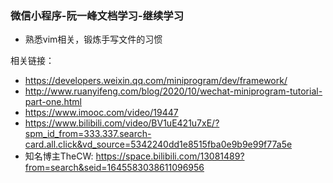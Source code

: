 ### 微信小程序-阮一峰文档学习-继续学习
* 熟悉vim相关，锻炼手写文件的习惯

相关链接：
* https://developers.weixin.qq.com/miniprogram/dev/framework/
* http://www.ruanyifeng.com/blog/2020/10/wechat-miniprogram-tutorial-part-one.html
* https://www.imooc.com/video/19447
* https://www.bilibili.com/video/BV1uE421u7xE/?spm_id_from=333.337.search-card.all.click&vd_source=5342240dd1e8515fba0e9b9e99f77a5e
* 知名博主TheCW: https://space.bilibili.com/13081489?from=search&seid=1645583038611096956

